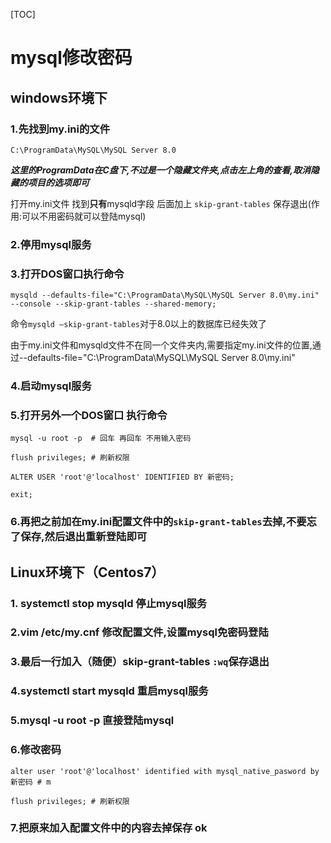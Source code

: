 [TOC]

# mysql修改密码

## windows环境下

### 1.先找到my.ini的文件

```mysql
C:\ProgramData\MySQL\MySQL Server 8.0
```

***这里的ProgramData在C盘下,不过是一个隐藏文件夹,点击左上角的查看,取消隐藏的项目的选项即可***

打开my.ini文件 找到**只有**mysqld字段 后面加上 `skip-grant-tables` 保存退出(作用:可以不用密码就可以登陆mysql)

### 2.停用mysql服务

### 3.打开DOS窗口执行命令

```mysql
mysqld --defaults-file="C:\ProgramData\MySQL\MySQL Server 8.0\my.ini" --console --skip-grant-tables --shared-memory;
```

命令`mysqld –skip-grant-tables`对于8.0以上的数据库已经失效了

由于my.ini文件和mysqld文件不在同一个文件夹内,需要指定my.ini文件的位置,通过--defaults-file="C:\ProgramData\MySQL\MySQL Server 8.0\my.ini"

### 4.启动mysql服务

### 5.打开另外一个DOS窗口 执行命令

```mysql
mysql -u root -p  # 回车 再回车 不用输入密码
```

```mysql
flush privileges; # 刷新权限
```

```mysql
ALTER USER 'root'@'localhost' IDENTIFIED BY 新密码;
```

```mysql
exit;
```

### 6.再把之前加在my.ini配置文件中的`skip-grant-tables`去掉,不要忘了保存,然后退出重新登陆即可

## Linux环境下（Centos7）

### 1. systemctl stop mysqld   停止mysql服务

### 2.vim /etc/my.cnf 修改配置文件,设置mysql免密码登陆

### 3.最后一行加入（随便）skip-grant-tables `:wq`保存退出

### 4.systemctl start mysqld 重启mysql服务

### 5.mysql  -u  root -p  直接登陆mysql

### 6.修改密码

```mysql
alter user 'root'@'localhost' identified with mysql_native_pasword by 新密码 # m
```

```mysql
flush privileges; # 刷新权限
```

### 7.把原来加入配置文件中的内容去掉保存 ok
